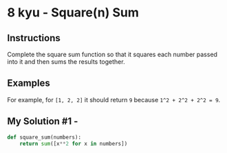 # 8 kyu - Square(n) Sum
## Instructions
Complete the square sum function so that it squares each number passed into it and then sums the results together.

## Examples
For example, for `[1, 2, 2]` it should return `9` because `1^2 + 2^2 + 2^2 = 9`.

## My Solution #1 - 
```python
def square_sum(numbers):
    return sum([x**2 for x in numbers])
```